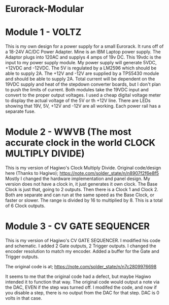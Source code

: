 # Eurorack-Modular



# Module 1 - VOLTZ
This is my own design for a power supply for a small Eurorack.  It runs off of a 18-24V AC/DC Power Adapter.  Mine is an IBM Laptop power supply.  The Adaptor plugs into 120AC and supplys 4 amps of 19v DC.
This 19vdc is the input to my power supply module.  My power supply will generate 5VDC, +12VDC and -12VDC.  The 5V is regulated by a LM2596 which should be able to supply 2A.  The +12V and -12V are supplied by a TPS5430 module and should be able to supply 2A. Total current will be dependent on the 19VDC supply and heat of the stepdown converter boards, but I don't plan to push the limits of current.  Both modules take the 19VDC input and convert to the proper output voltages.  I used a cheap digital voltage meter to display the actual voltage of the 5V or th +12V line.  There are LEDs showing that 19V, 5V, +12V and -12V are all working.  Each power rail has a separate fuse.  


# Module 2 - WWVB (The most accurate clock in the world CLOCK MULTIPLY DIVIDE)
This is my version of Hagiwo's Clock Multiply Divide.  Original code/design here (Thanks to Hagiwo);  https://note.com/solder_state/n/n8907f2f6e8f5
Mostly I changed the hardware implementation and panel design.  My version does not have a clock in, it just generates it own clock.  The Base Clock is just that, going to 2 outputs.  Then there is a Clock 1 and Clock 2.  Both are separate and can run at the same speed as the Base Clock, or faster or slower.  The range is divided by 16 to multiplied by 8.  This is a total of 6 Clock outputs.



# Module 3 - CV GATE SEQUENCER
This is my version of Hagiwo's CV GATE SEQUENCER.  I modified his code and schematic.  I added 2 Gate outputs, 2 Trigger outputs.  I changed the encoder resolution to match my encoder.  Added a buffer for the Gate and Trigger outputs.

The original code is at;
https://note.com/solder_state/n/n7c2809976698

It seems to me that the original code had a defect, but maybe Hagiwo intended it to function that way.  The original code would output a note via the DAC, EVEN if the step was turned off.  I modifed the code, and now if you disable a step, there is no output from the DAC for that step.  DAC is 0 volts in that case.
